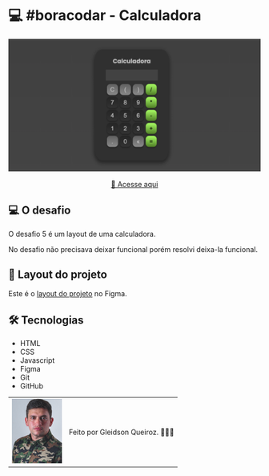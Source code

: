 # 💻 #boracodar - Calculadora

<img src="/assets/img-projeto.png" alt="Imagem do projeto" />

<div align="center">

[🚀 Acesse aqui]()

</div>

## 💻 O desafio

O desafio 5 é um layout de uma calculadora.

No desafio não precisava deixar funcional porém resolvi deixa-la funcional.

## 🎨 Layout do projeto

Este é o <a href="https://www.figma.com/community/file/1202607074523509182">layout do projeto</a> no Figma.

## 🛠 Tecnologias

- HTML
- CSS
- Javascript
- Figma
- Git
- GitHub

<table>
  <tr>
    <td>
     <img src="./assets/avatar-gleidsonqueiroz.png" alt="Avatar do programador" width="100px"/>
    </td>
    <td>
      Feito por Gleidson Queiroz.</a> 🙋🏼‍♂️
    </td>
  </tr>
</table>
